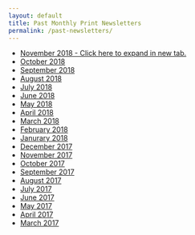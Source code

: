 ```yaml
---
layout: default
title: Past Monthly Print Newsletters
permalink: /past-newsletters/
---
```

<ul class="newsletters">
<li><a href="https://s3.amazonaws.com/vyralmarketing/Greg+Ismay/Print+Newletters/NOV18_Newsletter_Ismay.pdf" target="_blank">November 2018 - Click here to expand in new tab.</a></li>
<li><a href="https://s3.amazonaws.com/vyralmarketing/Greg+Ismay/Print+Newletters/OCT18_Newsletter_Ismay+(1).pdf" target="_blank">October 2018</a></li>
<li><a href="https://s3.amazonaws.com/vyralmarketing/Greg+Ismay/Print+Newletters/SEPT18_Newsletter_Ismay.pdf" target="_blank">September 2018</a></li>
<li><a href="https://s3.amazonaws.com/vyralmarketing/Greg+Ismay/Print+Newletters/AUG18_Newsletter_Ismay.pdf" target="_blank">August 2018</a></li>
<li><a href="https://s3.amazonaws.com/vyralmarketing/Greg+Ismay/Print+Newletters/JUL18_Newsletter_Ismay+(1).pdf" target="_blank">July 2018</a></li>
<li><a href="https://s3.amazonaws.com/vyralmarketing/Greg+Ismay/Print+Newletters/JUN18_Newsletter_Ismay.pdf" target="_blank">June 2018</a></li>
<li><a href="https://s3.amazonaws.com/vyralmarketing/Greg+Ismay/Print+Newletters/MAY18_Newsletter_Ismay.pdf" target="_blank">May 2018</a></li>
<li><a href="https://s3.amazonaws.com/vyralmarketing/Greg+Ismay/Print+Newletters/APR18_Newsletter_Ismay.pdf" target="_blank">April 2018</a></li>
<li><a href="https://s3.amazonaws.com/vyralmarketing/Greg+Ismay/Print+Newletters/March18_Newsletter_Ismay.pdf" target="_blank">March 2018</a></li>
<li><a href="https://s3.amazonaws.com/vyralmarketing/Greg+Ismay/Print+Newletters/FEB18_Newsletter_Ismay.pdf" target="_blank">February 2018</a></li>
<li><a href="https://s3.amazonaws.com/vyralmarketing/Greg+Ismay/Print+Newletters/JAN18_Newsletter_Ismay.pub.pdf" target="_blank">Janurary 2018</a></li>
<li><a href="https://s3.amazonaws.com/vyralmarketing/Greg+Ismay/Print+Newletters/DEC17_Newsletter_Ismay.pdf" target="_blank">December 2017</a></li>
<li><a href="https://s3.amazonaws.com/vyralmarketing/Greg+Ismay/Print+Newletters/NOV17_Newsletter_Ismay.pdf" target="_blank">November 2017</a></li>
<li><a href="https://s3.amazonaws.com/vyralmarketing/Greg+Ismay/Print+Newletters/OCT17_Newsletter_Ismay.pdf" target="_blank">October 2017</a></li>
<li><a href="https://s3.amazonaws.com/vyralmarketing/Greg+Ismay/Print+Newletters/SEPT17_Newsletter_Ismay.pdf" target="_blank">September 2017</a></li>
<li><a href="https://s3.amazonaws.com/vyralmarketing/Greg+Ismay/Print+Newletters/AUG17_Newsletter_Ismay.pdf" target="_blank">August 2017</a></li>
<li><a href="https://s3.amazonaws.com/vyralmarketing/Greg+Ismay/Print+Newletters/JULY17_Newsletter_Ismay.pdf" target="_blank">July 2017</a></li>
<li><a href="https://s3.amazonaws.com/vyralmarketing/Greg+Ismay/Print+Newletters/JUNE17_Newsletter_Ismay.pdf" target="_blank">June 2017</a></li>
<li><a href="https://s3.amazonaws.com/vyralmarketing/Greg+Ismay/Print+Newletters/MAY17_Newsletter_Ismay.pdf" target="_blank">May 2017</a></li>
<li><a href="https://s3.amazonaws.com/vyralmarketing/Greg+Ismay/Print+Newletters/APR17_Newsletter_Ismay.pdf" target="_blank">April 2017</a></li>
<li><a href="https://s3.amazonaws.com/vyralmarketing/Greg+Ismay/Print+Newletters/MAR17_Newsletter_Ismay.pdf" target="_blank">March 2017</a></li>
</ul>
